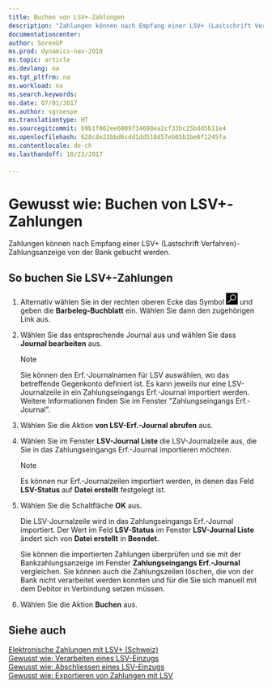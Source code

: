 ```yaml
---
title: Buchen von LSV+-Zahlungen
description: "Zahlungen können nach Empfang einer LSV+ (Lastschrift Verfahren)-Zahlungsanzeige von der Bank gebucht werden."
documentationcenter: 
author: SorenGP
ms.prod: dynamics-nav-2018
ms.topic: article
ms.devlang: na
ms.tgt_pltfrm: na
ms.workload: na
ms.search.keywords: 
ms.date: 07/01/2017
ms.author: sgroespe
ms.translationtype: HT
ms.sourcegitcommit: b9b1f062ee6009f34698ea2cf33bc25bdd5b11e4
ms.openlocfilehash: 628c8e23bbd6cdd1dd518d57eb05b1be6f1245fa
ms.contentlocale: de-ch
ms.lasthandoff: 10/23/2017

---
```

# <a name="how-to-post-lsv-payments"></a>Gewusst wie: Buchen von LSV+-Zahlungen
Zahlungen können nach Empfang einer LSV+ (Lastschrift Verfahren)-Zahlungsanzeige von der Bank gebucht werden.  

## <a name="to-post-lsv-payments"></a>So buchen Sie LSV+-Zahlungen  

1.  Alternativ wählen Sie in der rechten oberen Ecke das Symbol ![Nach Seite oder Bericht suchen](../../media/ui-search/search_small.png "Nach Seite oder Bericht suchen") und geben die **Barbeleg-Buchblatt** ein. Wählen Sie dann den zugehörigen Link aus.  
2.  Wählen Sie das entsprechende Journal aus und wählen Sie dass **Journal bearbeiten** aus.  

    > [!NOTE]  
    >  Sie können den Erf.-Journalnamen für LSV auswählen, wo das betreffende Gegenkonto definiert ist. Es kann jeweils nur eine LSV-Journalzeile in ein Zahlungseingangs Erf.-Journal importiert werden. Weitere Informationen finden Sie im Fenster "Zahlungseingangs Erf.-Journal".  

3.  Wählen Sie die Aktion **von LSV-Erf.-Journal abrufen** aus.  
4.  Wählen Sie im Fenster **LSV-Journal Liste** die LSV-Journalzeile aus, die Sie in das Zahlungseingangs Erf.-Journal importieren möchten.  

    > [!NOTE]  
    >  Es können nur Erf.-Journalzeilen importiert werden, in denen das Feld **LSV-Status** auf **Datei erstellt** festgelegt ist.  

5.  Wählen Sie die Schaltfläche **OK** aus.  

    Die LSV-Journalzeile wird in das Zahlungseingangs Erf.-Journal importiert. Der Wert im Feld **LSV-Status** im Fenster **LSV-Journal Liste** ändert sich von **Datei erstellt** in **Beendet**.  

    Sie können die importierten Zahlungen überprüfen und sie mit der Bankzahlungsanzeige im Fenster **Zahlungseingangs Erf.-Journal** vergleichen. Sie können auch die Zahlungszeilen löschen, die von der Bank nicht verarbeitet werden konnten und für die Sie sich manuell mit dem Debitor in Verbindung setzen müssen.  

6.  Wählen Sie die Aktion **Buchen** aus.  

## <a name="see-also"></a>Siehe auch  
 [Elektronische Zahlungen mit LSV+ (Schweiz)](swiss-electronic-payments-using-lsv-.md)   
 [Gewusst wie: Verarbeiten eines LSV-Einzugs](how-to-process-an-lsv-collection.md)   
 [Gewusst wie: Abschliessen eines LSV-Einzugs](how-to-close-an-lsv-collection.md)   
 [Gewusst wie: Exportieren von Zahlungen mit LSV](how-to-export-payments-using-lsv.md) 

